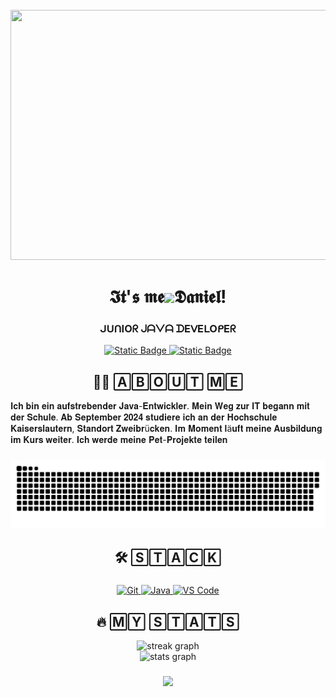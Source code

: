 <br clear="both">

<div align="center">
  <img height="400" width="800" src="https://user-images.githubusercontent.com/74038190/225813708-98b745f2-7d22-48cf-9150-083f1b00d6c9.gif"  />
</div>

<h1 align="center">𝕴𝖙'𝖘 𝖒𝖊<img src="https://user-images.githubusercontent.com/18350557/176309783-0785949b-9127-417c-8b55-ab5a4333674e.gif"/>𝕯𝖆𝖓𝖎𝖊𝖑!</h1>

<h3 align="center">ᒍᑌᑎIOᖇ ᒍᗩᐯᗩ ᗪEᐯEᒪOᑭEᖇ</h3>

<div align="center">
  
  <a href="https://t.me/temajuck" target="_blank">
    <img alt="Static Badge" src="https://img.shields.io/badge/telegram-passing_blue?style=for-the-badge&logo=telegram&logoColor=black&logoSize=auto&color=%2326A5E4">
  </a>
  
  <a href="mailto:temajuck@icloud.com">
    <img alt="Static Badge" src="https://img.shields.io/badge/MAIL-passing_blue?style=for-the-badge&logo=gmail&logoColor=%2331303A&logoSize=auto&color=%23EA4335">
  </a>
  
</div>


<h2 align="center">👩‍💻  🄰🄱🄾🅄🅃 🄼🄴</h2>

<p align="left">𝐈𝐜𝐡 𝐛𝐢𝐧 𝐞𝐢𝐧 𝐚𝐮𝐟𝐬𝐭𝐫𝐞𝐛𝐞𝐧𝐝𝐞𝐫 𝐉𝐚𝐯𝐚-𝐄𝐧𝐭𝐰𝐢𝐜𝐤𝐥𝐞𝐫. 𝐌𝐞𝐢𝐧 𝐖𝐞𝐠 𝐳𝐮𝐫 𝐈𝐓 𝐛𝐞𝐠𝐚𝐧𝐧 𝐦𝐢𝐭 𝐝𝐞𝐫 𝐒𝐜𝐡𝐮𝐥𝐞. 𝐀𝐛 𝐒𝐞𝐩𝐭𝐞𝐦𝐛𝐞𝐫 𝟐𝟎𝟐𝟒 𝐬𝐭𝐮𝐝𝐢𝐞𝐫𝐞 𝐢𝐜𝐡 𝐚𝐧 𝐝𝐞𝐫 𝐇𝐨𝐜𝐡𝐬𝐜𝐡𝐮𝐥𝐞 𝐊𝐚𝐢𝐬𝐞𝐫𝐬𝐥𝐚𝐮𝐭𝐞𝐫𝐧, 𝐒𝐭𝐚𝐧𝐝𝐨𝐫𝐭 𝐙𝐰𝐞𝐢𝐛𝐫ü𝐜𝐤𝐞𝐧. 𝐈𝐦 𝐌𝐨𝐦𝐞𝐧𝐭 𝐥ä𝐮𝐟𝐭 𝐦𝐞𝐢𝐧𝐞 𝐀𝐮𝐬𝐛𝐢𝐥𝐝𝐮𝐧𝐠 𝐢𝐦 𝐊𝐮𝐫𝐬 𝐰𝐞𝐢𝐭𝐞𝐫. 𝐈𝐜𝐡 𝐰𝐞𝐫𝐝𝐞 𝐦𝐞𝐢𝐧𝐞 𝐏𝐞𝐭-𝐏𝐫𝐨𝐣𝐞𝐤𝐭𝐞 𝐭𝐞𝐢𝐥𝐞𝐧</p>

###

<p align="center">
 <img width="600" src="assets/github-snake.svg" alt="snake"/>
</p>

###

<h2 align="center">🛠 🅂🅃🄰🄲🄺</h2>

###

<p align="center">
  
  <a href="https://git-scm.com/" target="_blank" rel="noreferrer">
    <img src="https://github.com/user-attachments/assets/537a1ebd-dbec-44e0-b1c0-f6c6b3c06725" width="48" height="48" alt="Git" />
  </a>
  
  <a href="https://www.oracle.com/java/" target="_blank" rel="noreferrer">
    <img src="https://github.com/user-attachments/assets/8fbee69d-ac1f-4108-9355-4b29b6299daf" width="48" height="48" alt="Java" />
  </a>
  
  <a href="https://code.visualstudio.com/" target="_blank" rel="noreferrer">
    <img src="https://github.com/user-attachments/assets/eb7bc184-4b1e-43a2-8f5d-76bb070ddc89" width="48" height="48" alt="VS Code" />
  </a>
  
</p>

###

<h2 align="center">🔥   🄼🅈 🅂🅃🄰🅃🅂</h2>

<div align="center">
  <img src="https://streak-stats.demolab.com?user=tema-juck&locale=en&mode=daily&theme=dark&hide_border=false&border_radius=5&order=3" height="220" alt="streak graph"  />
</div>


<div align="center">
  <img src="https://github-readme-stats.vercel.app/api?username=tema-juck&hide_title=false&hide_rank=false&show_icons=true&include_all_commits=true&count_private=true&disable_animations=false&theme=dracula&locale=en&hide_border=false&order=1" height="200" alt="stats graph"  />
</div>

###

<div align="center">
  <a href="https://www.github.com/tema-juck" target="_blank" rel="noreferrer">
    <img src="https://img.shields.io/github/followers/tema-juck?logo=github&style=for-the-badge&color=0891b2&labelColor=1c1917" />
  </a>  
</div>

